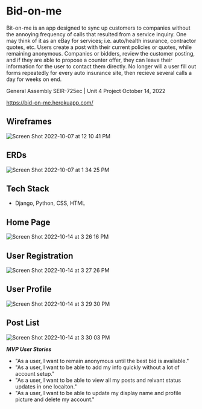 # Bid-on-me
Bit-on-me is an app designed to sync up customers to companies without the annoying frequency of calls that resulted from a service inquiry. One may think of it as an eBay for services; i.e. auto/health insurance, contractor quotes, etc. Users create a post with their current policies or quotes, while remaining anonymous. Companies or bidders, review the customer posting, and if they are able to propose a counter offer, they can leave their information for the user to contact them directly. No longer will a user fill out forms repeatedly for every auto insurance site, then recieve several calls a day for weeks on end. 

General Assembly SEIR-725ec | Unit 4 Project October 14, 2022

https://bid-on-me.herokuapp.com/

## Wireframes
![Screen Shot 2022-10-07 at 12 10 41 PM](https://user-images.githubusercontent.com/109879521/194599288-3aee5b50-66a3-44ea-a779-22295fd15c50.png)

## ERDs
![Screen Shot 2022-10-07 at 1 34 25 PM](https://user-images.githubusercontent.com/109879521/194616624-bb965cdb-64f5-4b42-8989-14756d0fb17f.png)

## Tech Stack
- Django, Python, CSS, HTML

## Home Page
![Screen Shot 2022-10-14 at 3 26 16 PM](https://user-images.githubusercontent.com/109879521/195926516-de58b836-6593-4060-be3e-68fea2f171fd.png)

## User Registration
![Screen Shot 2022-10-14 at 3 27 26 PM](https://user-images.githubusercontent.com/109879521/195926685-cb96c409-5506-4eb6-81f4-9b1c13ec14fe.png)

## User Profile
![Screen Shot 2022-10-14 at 3 29 30 PM](https://user-images.githubusercontent.com/109879521/195926983-0bb72009-4945-4f4c-a3a9-835d9ff822be.png)

## Post List
![Screen Shot 2022-10-14 at 3 30 03 PM](https://user-images.githubusercontent.com/109879521/195927066-502b8402-a1f1-4a47-8c81-3026746b01fd.png)


***MVP User Stories***
- "As a user, I want to remain anonymous until the best bid is available."
- "As a user, I want to be able to add my info quickly without a lot of account setup."
- "As a user, I want to be able to view all my posts and relvant status updates in one locaiton."
- "As a user, I want to be able to update my display name and profile picture and delete my account." 
